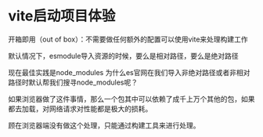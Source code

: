 # vite启动项目体验

开箱即用（out of box）：不需要做任何额外的配置可以使用vite来处理构建工作

默认情况下，esmodule导入资源的时候，要么是相对路径，要么是绝对路径

现在最佳实践是node_modules 为什么es官网在我们导入非绝对路径或者非相对路径时默认帮我们搜寻node_modules呢？

如果浏览器做了这件事情，那么一个包其中可以依赖了成千上万个其他的包，如果都去加载，对网络请求对性能都是极大的损耗。

顾在浏览器端没有做这个处理，只能通过构建工具来进行处理。